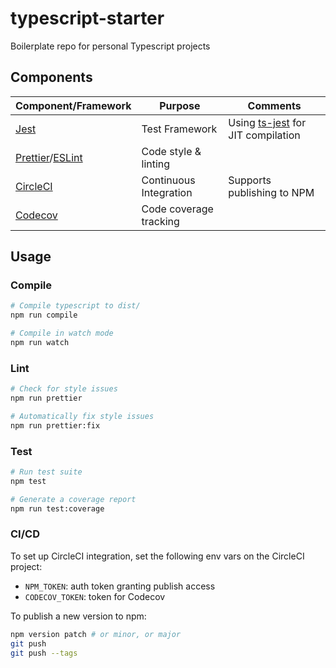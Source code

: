 # typescript-starter

Boilerplate repo for personal Typescript projects

## Components

| Component/Framework                                            | Purpose                | Comments                                                                   |
| -------------------------------------------------------------- | ---------------------- | -------------------------------------------------------------------------- |
| [Jest](https://jestjs.io/)                                     | Test Framework         | Using [ts-jest](https://github.com/kulshekhar/ts-jest) for JIT compilation |
| [Prettier](https://prettier.io/)/[ESLint](https://eslint.org/) | Code style & linting   |
| [CircleCI](https://circleci.com/)                              | Continuous Integration | Supports publishing to NPM                                                 |
| [Codecov](https://codecov.io/)                                 | Code coverage tracking |

## Usage

### Compile

```bash
# Compile typescript to dist/
npm run compile

# Compile in watch mode
npm run watch
```

### Lint

```bash
# Check for style issues
npm run prettier

# Automatically fix style issues
npm run prettier:fix
```

### Test

```bash
# Run test suite
npm test

# Generate a coverage report
npm run test:coverage
```

### CI/CD

To set up CircleCI integration, set the following env vars on the CircleCI project:

-   `NPM_TOKEN`: auth token granting publish access
-   `CODECOV_TOKEN`: token for Codecov

To publish a new version to npm:

```bash
npm version patch # or minor, or major
git push
git push --tags
```
